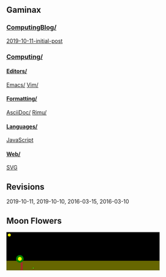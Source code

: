 




## Gaminax

### [ComputingBlog/](computingBlog/index.html)
[2019-10-11-initial-post](computingBlog/2019-10-11-initial-post.html)


### [Computing/ ](computing/index.html )

#### [Editors/ ](computing/editors/index.html)
[Emacs/](computing/editors/emacs/index.html)
[Vim/ ](computing/editors/vim/index.html)

#### [Formatting/](computing/formatting/index.html)
[AsciiDoc/](computing/formatting/asciidoc/index.html)
[Rimu/](computing/formatting/rimu/index.html)

#### [Languages/](computing/languages/index.html)
[JavaScript](computing/languages/javascript/index.html)

#### [Web/](computing/web/index.html)
[SVG](computing/web/svg/index.html)

## Revisions
2019-10-11, 2019-10-10, 2016-03-15, 2016-03-10

## Moon Flowers

<div>
<svg xmlns="http://www.w3.org/2000/svg" xmlns:xlink="http://www.w3.org/1999/xlink" width="400" height="100" viewBox="0 0 800 200" >
<defs>
<symbol id="sun" viewBox="0 0 20 20" >
<circle cx="10" cy="10" r="5" style="fill:yellow" />
</symbol>
<symbol id="flower" viewBox="0 0 20 20" >
<rect width="2" height="12" x="11" y="8" style="fill:brown;" />
<circle cx="10" cy="08" r="4" style="fill:green;" />
<circle cx="10" cy="08" r="2" style="fill:yellow;" />
</symbol>
<symbol id="flowerGrowing" viewBox="0 0 20 20" >

</symbol>
</defs>
<rect x="0" y="0" width="800" height="150" >
<animate attributeName="fill" begin="5s" dur="20s"
  // from="#222" to="#11f"
  values="#112; #224;$44f;#224;#112;#112;"
  fill="freeze"
  repeatDur="indefinite"
  />
</rect>
<rect x="0" y="150" width="800" height="50" style="fill:#660;" />
<use xlink:href="#sun" width="30" height="30" >
<animateMotion
    path="M-60 0 M -30 100 Q 400 -100 800 100 Q 1200 -100 1600 100"
    begin="10s" dur="20s" fill="freeze"
    repeatDur="indefinite"
    />
</use>
<use xlink:href="#flower" x="20" y="100" width="100" height="100" >
<animateTransform attributeType="XML"
    attributeName="transform" type="skewY"
    // from="30" to="45"
    values="30;60;30; 10; 30; 10; 10; 10; 10;"
    begin="2s" dur="20s" fill="freeze"
    repeatDur="indefinite" />
</use>
<use xlink:href="#flower" x="130" y="180" width="20" height="20" >
<animate attributeName="y" attributeType="XML"
    begin="10s" dur="20s"
    values="200;180;200"
    //from="200" to="180"
    fill="freeze" repeatDur="indefinite" />
</use>
<use xlink:href="#flower" x="20" y="80" width="20" height="20" >
<animate attributeName="y" attributeType="XML"
  // from="200" to="180"
  values="200;180;200"
  begin="0s" dur="20s" fill="freeze"
  repeatDur="indefinite" />
</use>
</svg>
</div>

